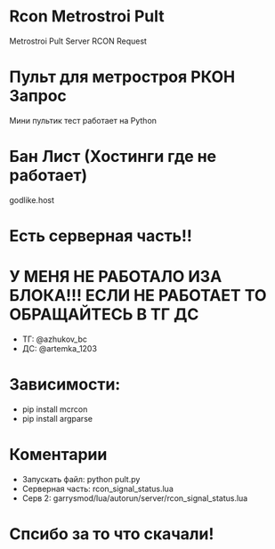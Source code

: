 # Rcon Metrostroi Pult
Metrostroi Pult Server RCON Request
# Пульт для метростроя РКОН Запрос
Мини пультик тест работает на Python
# Бан Лист (Хостинги где не работает)
godlike.host
# Есть серверная часть!!
# У МЕНЯ НЕ РАБОТАЛО ИЗА БЛОКА!!! ЕСЛИ НЕ РАБОТАЕТ ТО ОБРАЩАЙТЕСЬ В ТГ ДС
- ТГ: @azhukov_bc
- ДС: @artemka_1203
# Зависимости:
- pip install mcrcon
- pip install argparse
# Коментарии
- Запускать файл: python pult.py
- Серверная часть: rcon_signal_status.lua
- Серв 2: garrysmod/lua/autorun/server/rcon_signal_status.lua
# Спсибо за то что скачали!
